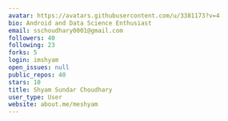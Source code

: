 ```yaml
---
avatar: https://avatars.githubusercontent.com/u/3381173?v=4
bio: Android and Data Science Enthusiast
email: sschoudhary0001@gmail.com
followers: 40
following: 23
forks: 5
login: imshyam
open_issues: null
public_repos: 40
stars: 10
title: Shyam Sundar Choudhary
user_type: User
website: about.me/meshyam
---
```

